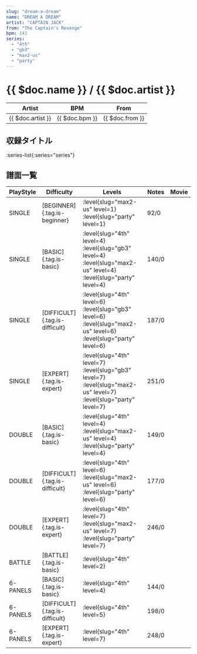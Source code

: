 ```yaml
---
slug: "dream-a-dream"
name: "DREAM A DREAM"
artist: "CAPTAIN JACK"
from: "The Captain's Revenge"
bpm: 141
series:
  - "4th"
  - "gb3"
  - "max2-us"
  - "party"
---
```


# {{ $doc.name }} / {{ $doc.artist }}

|Artist|BPM|From|
|------|---|----|
|{{ $doc.artist }}|{{ $doc.bpm }}|{{ $doc.from }}|

## 収録タイトル

:series-list{:series="series"}

## 譜面一覧

|PlayStyle|Difficulty|Levels|Notes|Movie|
|---------|----------|------|-----|-----|
|SINGLE|[BEGINNER]{.tag.is-beginner}|<div class="field is-grouped is-grouped-multiline"> :level{slug="max2-us" level=1} :level{slug="party" level=1}</div>|92/0||
|SINGLE|[BASIC]{.tag.is-basic}|<div class="field is-grouped is-grouped-multiline"> :level{slug="4th" level=4} :level{slug="gb3" level=4} :level{slug="max2-us" level=4} :level{slug="party" level=4}</div>|140/0||
|SINGLE|[DIFFICULT]{.tag.is-difficult}|<div class="field is-grouped is-grouped-multiline"> :level{slug="4th" level=6} :level{slug="gb3" level=6} :level{slug="max2-us" level=6} :level{slug="party" level=6}</div>|187/0||
|SINGLE|[EXPERT]{.tag.is-expert}|<div class="field is-grouped is-grouped-multiline"> :level{slug="4th" level=7} :level{slug="gb3" level=7} :level{slug="max2-us" level=7} :level{slug="party" level=7}</div>|251/0||
|DOUBLE|[BASIC]{.tag.is-basic}|<div class="field is-grouped is-grouped-multiline"> :level{slug="4th" level=4} :level{slug="max2-us" level=4} :level{slug="party" level=4}</div>|149/0||
|DOUBLE|[DIFFICULT]{.tag.is-difficult}|<div class="field is-grouped is-grouped-multiline"> :level{slug="4th" level=6} :level{slug="max2-us" level=6} :level{slug="party" level=6}</div>|177/0||
|DOUBLE|[EXPERT]{.tag.is-expert}|<div class="field is-grouped is-grouped-multiline"> :level{slug="4th" level=7} :level{slug="max2-us" level=7} :level{slug="party" level=7}</div>|246/0||
|BATTLE|[BATTLE]{.tag.is-basic}|<div class="field is-grouped is-grouped-multiline"> :level{slug="4th" level=2}</div>|||
|6-PANELS|[BASIC]{.tag.is-basic}|<div class="field is-grouped is-grouped-multiline"> :level{slug="4th" level=4}</div>|144/0||
|6-PANELS|[DIFFICULT]{.tag.is-difficult}|<div class="field is-grouped is-grouped-multiline"> :level{slug="4th" level=5}</div>|198/0||
|6-PANELS|[EXPERT]{.tag.is-expert}|<div class="field is-grouped is-grouped-multiline"> :level{slug="4th" level=7}</div>|248/0||
